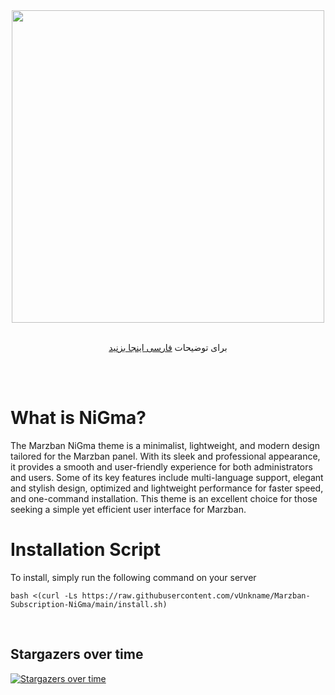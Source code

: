<div align="center"><img src="https://raw.githubusercontent.com/vUnkname/Marzban-Subscription-NiGma/main/NiGma.png" width="500"></div>
<div align="center"><br>

  برای توضیحات <a href="https://github.com/vUnkname/Marzban-Subscription-NiGma/blob/main/README-fa.md"> فارسی اینجا بزنید </a>

</div>
<br><br>

# What is NiGma?
The Marzban NiGma theme is a minimalist, lightweight, and modern design tailored for the Marzban panel. With its sleek and professional appearance, it provides a smooth and user-friendly experience for both administrators and users. Some of its key features include multi-language support, elegant and stylish design, optimized and lightweight performance for faster speed, and one-command installation. This theme is an excellent choice for those seeking a simple yet efficient user interface for Marzban.

# Installation Script
To install, simply run the following command on your server
```
bash <(curl -Ls https://raw.githubusercontent.com/vUnkname/Marzban-Subscription-NiGma/main/install.sh)
```

<br>
  
## Stargazers over time
[![Stargazers over time](https://starchart.cc/vUnkname/Marzban-Subscription-NiGma.svg?variant=adaptive)](https://starchart.cc/vUnkname/Marzban-Subscription-NiGma)
